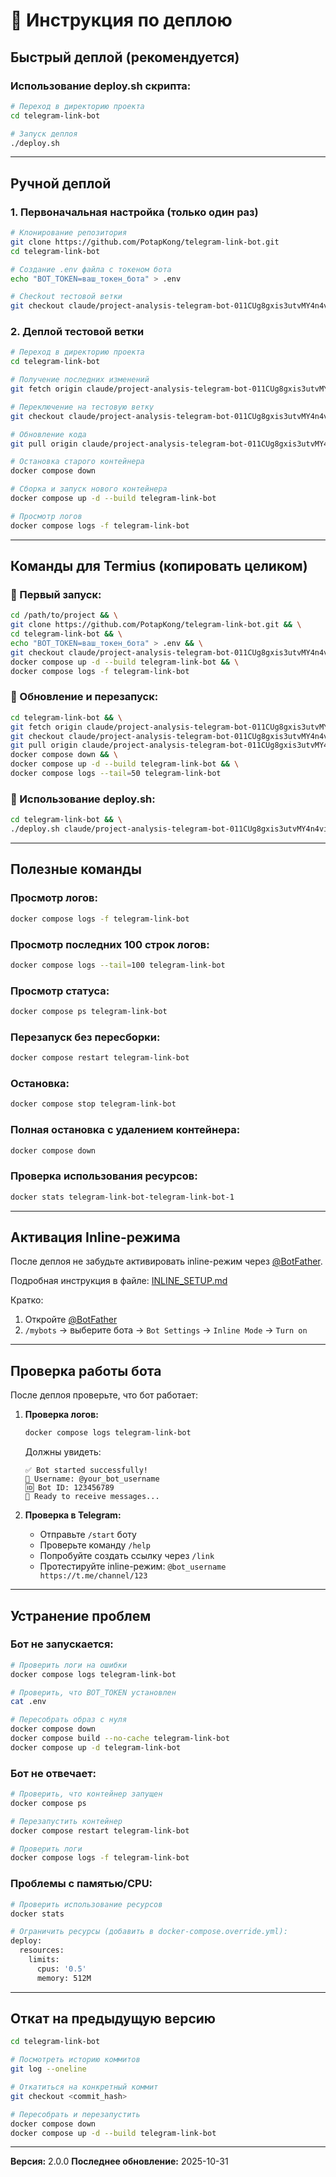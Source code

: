 # 🚀 Инструкция по деплою

## Быстрый деплой (рекомендуется)

### Использование deploy.sh скрипта:

```bash
# Переход в директорию проекта
cd telegram-link-bot

# Запуск деплоя
./deploy.sh
```

---

## Ручной деплой

### 1. Первоначальная настройка (только один раз)

```bash
# Клонирование репозитория
git clone https://github.com/PotapKong/telegram-link-bot.git
cd telegram-link-bot

# Создание .env файла с токеном бота
echo "BOT_TOKEN=ваш_токен_бота" > .env

# Checkout тестовой ветки
git checkout claude/project-analysis-telegram-bot-011CUg8gxis3utvMY4n4viqV
```

### 2. Деплой тестовой ветки

```bash
# Переход в директорию проекта
cd telegram-link-bot

# Получение последних изменений
git fetch origin claude/project-analysis-telegram-bot-011CUg8gxis3utvMY4n4viqV

# Переключение на тестовую ветку
git checkout claude/project-analysis-telegram-bot-011CUg8gxis3utvMY4n4viqV

# Обновление кода
git pull origin claude/project-analysis-telegram-bot-011CUg8gxis3utvMY4n4viqV

# Остановка старого контейнера
docker compose down

# Сборка и запуск нового контейнера
docker compose up -d --build telegram-link-bot

# Просмотр логов
docker compose logs -f telegram-link-bot
```

---

## Команды для Termius (копировать целиком)

### 🔹 Первый запуск:

```bash
cd /path/to/project && \
git clone https://github.com/PotapKong/telegram-link-bot.git && \
cd telegram-link-bot && \
echo "BOT_TOKEN=ваш_токен_бота" > .env && \
git checkout claude/project-analysis-telegram-bot-011CUg8gxis3utvMY4n4viqV && \
docker compose up -d --build telegram-link-bot && \
docker compose logs -f telegram-link-bot
```

### 🔹 Обновление и перезапуск:

```bash
cd telegram-link-bot && \
git fetch origin claude/project-analysis-telegram-bot-011CUg8gxis3utvMY4n4viqV && \
git checkout claude/project-analysis-telegram-bot-011CUg8gxis3utvMY4n4viqV && \
git pull origin claude/project-analysis-telegram-bot-011CUg8gxis3utvMY4n4viqV && \
docker compose down && \
docker compose up -d --build telegram-link-bot && \
docker compose logs --tail=50 telegram-link-bot
```

### 🔹 Использование deploy.sh:

```bash
cd telegram-link-bot && \
./deploy.sh claude/project-analysis-telegram-bot-011CUg8gxis3utvMY4n4viqV
```

---

## Полезные команды

### Просмотр логов:
```bash
docker compose logs -f telegram-link-bot
```

### Просмотр последних 100 строк логов:
```bash
docker compose logs --tail=100 telegram-link-bot
```

### Просмотр статуса:
```bash
docker compose ps telegram-link-bot
```

### Перезапуск без пересборки:
```bash
docker compose restart telegram-link-bot
```

### Остановка:
```bash
docker compose stop telegram-link-bot
```

### Полная остановка с удалением контейнера:
```bash
docker compose down
```

### Проверка использования ресурсов:
```bash
docker stats telegram-link-bot-telegram-link-bot-1
```

---

## Активация Inline-режима

После деплоя не забудьте активировать inline-режим через [@BotFather](https://t.me/BotFather).

Подробная инструкция в файле: [INLINE_SETUP.md](./INLINE_SETUP.md)

Кратко:
1. Откройте [@BotFather](https://t.me/BotFather)
2. `/mybots` → выберите бота → `Bot Settings` → `Inline Mode` → `Turn on`

---

## Проверка работы бота

После деплоя проверьте, что бот работает:

1. **Проверка логов:**
   ```bash
   docker compose logs telegram-link-bot
   ```

   Должны увидеть:
   ```
   ✅ Bot started successfully!
   📱 Username: @your_bot_username
   🆔 Bot ID: 123456789
   🚀 Ready to receive messages...
   ```

2. **Проверка в Telegram:**
   - Отправьте `/start` боту
   - Проверьте команду `/help`
   - Попробуйте создать ссылку через `/link`
   - Протестируйте inline-режим: `@bot_username https://t.me/channel/123`

---

## Устранение проблем

### Бот не запускается:

```bash
# Проверить логи на ошибки
docker compose logs telegram-link-bot

# Проверить, что BOT_TOKEN установлен
cat .env

# Пересобрать образ с нуля
docker compose down
docker compose build --no-cache telegram-link-bot
docker compose up -d telegram-link-bot
```

### Бот не отвечает:

```bash
# Проверить, что контейнер запущен
docker compose ps

# Перезапустить контейнер
docker compose restart telegram-link-bot

# Проверить логи
docker compose logs -f telegram-link-bot
```

### Проблемы с памятью/CPU:

```bash
# Проверить использование ресурсов
docker stats

# Ограничить ресурсы (добавить в docker-compose.override.yml):
deploy:
  resources:
    limits:
      cpus: '0.5'
      memory: 512M
```

---

## Откат на предыдущую версию

```bash
cd telegram-link-bot

# Посмотреть историю коммитов
git log --oneline

# Откатиться на конкретный коммит
git checkout <commit_hash>

# Пересобрать и перезапустить
docker compose down
docker compose up -d --build telegram-link-bot
```

---

**Версия:** 2.0.0
**Последнее обновление:** 2025-10-31
